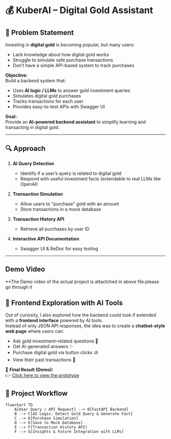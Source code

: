 # 💰 KuberAI – Digital Gold Assistant  

## 📌 Problem Statement  
Investing in **digital gold** is becoming popular, but many users:  
- Lack knowledge about how digital gold works  
- Struggle to simulate safe purchase transactions  
- Don’t have a simple API-based system to track purchases  

**Objective:**  
Build a backend system that:  
- Uses **AI logic / LLMs** to answer gold investment queries  
- Simulates digital gold purchases  
- Tracks transactions for each user  
- Provides easy-to-test APIs with Swagger UI  

**Goal:**  
Provide an **AI-powered backend assistant** to simplify learning and transacting in digital gold.  

---

## 🔍 Approach  
1. **AI Query Detection**  
   - Identify if a user’s query is related to digital gold  
   - Respond with useful investment facts (extendable to real LLMs like OpenAI)  

2. **Transaction Simulation**  
   - Allow users to "purchase" gold with an amount  
   - Store transactions in a mock database  

3. **Transaction History API**  
   - Retrieve all purchases by user ID  

4. **Interactive API Documentation**  
   - Swagger UI & ReDoc for easy testing  

---
## Demo Video
   **The Demo video of the actual project is attactched in above file:please go through it

## 🎨 Frontend Exploration with AI Tools

Out of curiosity, I also explored how the backend could look if extended with a **frontend interface** powered by AI tools.  
Instead of only JSON API responses, the idea was to create a **chatbot-style web page** where users can:

- Ask gold investment–related questions 💬  
- Get AI-generated answers ✨  
- Purchase digital gold via button clicks 🪙  
- View their past transactions 📜  

🚀 **Final Result (Demo):**  
👉 [Click here to view the prototype](https://claude.ai/public/artifacts/25234189-6fb9-4911-b50e-6b3df2cd7464)  




## 📂 Project Workflow  
```mermaid
flowchart TD
    A[User Query / API Request] --> B[FastAPI Backend]
    B --> C[AI Logic: Detect Gold Query & Generate Fact]
    C --> D[Purchase Simulation]
    D --> E[Save to Mock Database]
    E --> F[Transaction History API]
    F --> G[Insights & Future Integration with LLMs]
